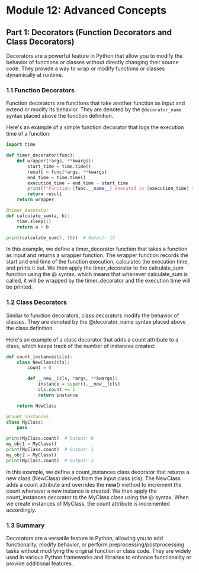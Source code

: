 # Module 12: Advanced Concepts

## Part 1: Decorators (Function Decorators and Class Decorators)

Decorators are a powerful feature in Python that allow you to modify the behavior of functions or classes without directly changing
their source code. They provide a way to wrap or modify functions or classes dynamically at runtime.

### 1.1 Function Decorators

Function decorators are functions that take another function as input and extend or modify its behavior. They are denoted by the `@decorator_name`
syntax placed above the function definition.

Here's an example of a simple function decorator that logs the execution time of a function:

```python
import time

def timer_decorator(func):
    def wrapper(*args, **kwargs):
        start_time = time.time()
        result = func(*args, **kwargs)
        end_time = time.time()
        execution_time = end_time - start_time
        print(f"Function {func.__name__} executed in {execution_time} seconds")
        return result
    return wrapper

@timer_decorator
def calculate_sum(a, b):
    time.sleep(1)
    return a + b

print(calculate_sum(5, 10))  # Output: 15
```

In this example, we define a timer_decorator function that takes a function as input and returns a wrapper function. 
The wrapper function records the start and end time of the function execution, calculates the execution time, and prints it out. 
We then apply the timer_decorator to the calculate_sum function using the @ syntax, which means that whenever calculate_sum is called, 
it will be wrapped by the timer_decorator and the execution time will be printed.

### 1.2 Class Decorators

Similar to function decorators, class decorators modify the behavior of classes. They are denoted by the @decorator_name syntax 
placed above the class definition.

Here's an example of a class decorator that adds a count attribute to a class, which keeps track of the number of instances created:

```python
def count_instances(cls):
    class NewClass(cls):
        count = 0

        def __new__(cls, *args, **kwargs):
            instance = super().__new__(cls)
            cls.count += 1
            return instance

    return NewClass

@count_instances
class MyClass:
    pass

print(MyClass.count)  # Output: 0
my_obj1 = MyClass()
print(MyClass.count)  # Output: 1
my_obj2 = MyClass()
print(MyClass.count)  # Output: 2
```

In this example, we define a count_instances class decorator that returns a new class (NewClass) derived from the input class (cls). 
The NewClass adds a count attribute and overrides the __new__() method to increment the count whenever a new instance is created. 
We then apply the count_instances decorator to the MyClass class using the @ syntax. When we create instances of MyClass, 
the count attribute is incremented accordingly.

### 1.3 Summary

Decorators are a versatile feature in Python, allowing you to add functionality, modify behavior, or perform preprocessing/postprocessing 
tasks without modifying the original function or class code. They are widely used in various Python frameworks and libraries to enhance 
functionality or provide additional features.